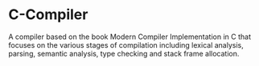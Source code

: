 # C-Compiler
A compiler based on the book Modern Compiler Implementation in C that focuses on the various stages of compilation including lexical analysis, parsing, semantic analysis, type checking and stack frame allocation.
